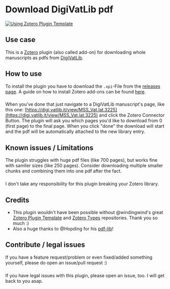 # Download DigiVatLib pdf

[![Using Zotero Plugin Template](https://img.shields.io/badge/Using-Zotero%20Plugin%20Template-blue?style=flat-square&logo=github)](https://github.com/windingwind/zotero-plugin-template)

## Use case
This is a [Zotero](https://www.zotero.org) plugin (also called add-on) for downloading whole manuscripts as pdfs from [DigiVatLib](https://digi.vatlib.it/).

## How to use
To install the plugin you have to download the `.xpi`-File from the [releases page](https://github.com/theRatramnus/Zotero-download-DigiVatLib-pdf/releases). A guide on how to install Zotero add-ons can be found [here](https://www.zotero.org/support/plugins).
###
When you've done that just navigate to a DigiVatLib manuscript's page, like this one: [https://digi.vatlib.it/view/MSS_Vat.lat.3225](https://digi.vatlib.it/view/MSS_Vat.lat.3225) and click the Zotero Connector Button. The plugin will ask you which pages you'd like to download from 0 (first page) to the final page. When you click "done" the download will start and the pdf will be automatically attached to the new library entry.

## Known issues / Limitations
The plugin struggles with huge pdf files (like 700 pages), but works fine with samller sizes (like 250 pages). Consider downloading multiple smaller chunks and combining them into one pdf after the fact.
###
I don't take any responsibility for this plugin breaking your Zotero library.

## Credits
- This plugin wouldn't have been possible without @windingwind's great [Zotero Plugin Template](https://github.com/windingwind/zotero-plugin-template) and [Zotero Types](https://github.com/windingwind/zotero-types) repositories. Thank you so much :)
- Also a huge thanks to @Hopding for his [pdf-lib](https://github.com/Hopding/pdf-lib)!

## Contribute / legal issues
If you have a feature request/problem or even fixed/added something yourself, please do open an issue/pull request :)
###
If you have legal issues with this plugin, please open an issue, too. I will get back to you asap.
